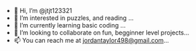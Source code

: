 - 👋 Hi, I’m @jtjt123321
- 👀 I’m interested in puzzles, and reading ...
- 🌱 I’m currently learning basic coding ...
- 💞️ I’m looking to collaborate on fun, begginner level projects...
- 📫 You can reach me at jordantaylor498@gmail.com...

<!---
jtjt123321/jtjt123321 is a ✨ special ✨ repository because its `README.md` (this file) appears on your GitHub profile.
You can click the Preview link to take a look at your changes.
--->
